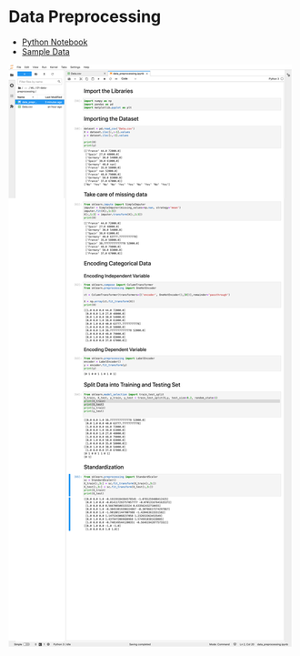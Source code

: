 # Data Preprocessing

* [Python Notebook](data_preprocessing.ipynb)
* [Sample Data](Data.csv)

![Notebook](screenshot-001.png)